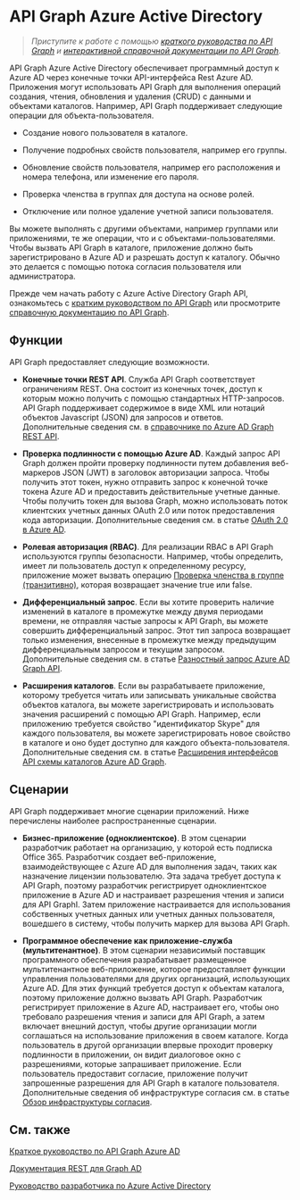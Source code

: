 <properties
   pageTitle="API Graph Azure Active Directory | Microsoft Azure"
   description="Общие сведения и краткое руководство по API Graph, который обеспечивает программный доступ к Azure AD через конечные точки API-интерфейса REST."
   services="active-directory"
   documentationCenter=""
   authors="msmbaldwin"
   manager="mbaldwin"
   editor="mbaldwin" />
<tags
   ms.service="active-directory"
   ms.devlang="na"
   ms.topic="article"
   ms.tgt_pltfrm="na"
   ms.workload="identity"
   ms.date="09/17/2015"
   ms.author="mbaldwin" />

# API Graph Azure Active Directory

> *Приступите к работе с помощью [краткого руководства по API Graph](active-directory-graph-api-quickstart.md) и [интерактивной справочной документации по API Graph](https://msdn.microsoft.com/Library/Azure/Ad/Graph/api/api-catalog).*

API Graph Azure Active Directory обеспечивает программный доступ к Azure AD через конечные точки API-интерфейса Rest Azure AD. Приложения могут использовать API Graph для выполнения операций создания, чтения, обновления и удаления (CRUD) с данными и объектами каталогов. Например, API Graph поддерживает следующие операции для объекта-пользователя.

- Создание нового пользователя в каталоге.

- Получение подробных свойств пользователя, например его группы.

- Обновление свойств пользователя, например его расположения и номера телефона, или изменение его пароля.

- Проверка членства в группах для доступа на основе ролей.

- Отключение или полное удаление учетной записи пользователя.

Вы можете выполнять с другими объектами, например группами или приложениями, те же операции, что и с объектами-пользователями. Чтобы вызвать API Graph в каталоге, приложение должно быть зарегистрировано в Azure AD и разрешать доступ к каталогу. Обычно это делается с помощью потока согласия пользователя или администратора.

Прежде чем начать работу с Azure Active Directory Graph API, ознакомьтесь с [кратким руководством по API Graph](active-directory-graph-api-quickstart.md) или просмотрите [справочную документацию по API Graph](https://msdn.microsoft.com/Library/Azure/Ad/Graph/api/api-catalog).


## Функции

API Graph предоставляет следующие возможности.

- **Конечные точки REST API**. Служба API Graph соответствует ограничениям REST. Она состоит из конечных точек, доступ к которым можно получить с помощью стандартных HTTP-запросов. API Graph поддерживает содержимое в виде XML или нотаций объектов Javascript (JSON) для запросов и ответов. Дополнительные сведения см. в [справочнике по Azure AD Graph REST API](https://msdn.microsoft.com/library/azure/hh974478.aspx).

- **Проверка подлинности с помощью Azure AD**. Каждый запрос API Graph должен пройти проверку подлинности путем добавления веб-маркеров JSON (JWT) в заголовок авторизации запроса. Чтобы получить этот токен, нужно отправить запрос к конечной точке токена Azure AD и предоставить действительные учетные данные. Чтобы получить токен для вызова Graph, можно использовать поток клиентских учетных данных OAuth 2.0 или поток предоставления кода авторизации. Дополнительные сведения см. в статье [OAuth 2.0 в Azure AD](https://msdn.microsoft.com/library/azure/dn645545.aspx).

- **Ролевая авторизация (RBAC)**. Для реализации RBAC в API Graph используются группы безопасности. Например, чтобы определить, имеет ли пользователь доступ к определенному ресурсу, приложение может вызвать операцию [Проверка членства в группе (транзитивно)](https://msdn.microsoft.com/library/azure/dn151601.aspx), которая возвращает значение true или false.

- **Дифференциальный запрос**. Если вы хотите проверить наличие изменений в каталоге в промежутке между двумя периодами времени, не отправляя частые запросы к API Graph, вы можете совершить дифференциальный запрос. Этот тип запроса возвращает только изменения, внесенные в промежутке между предыдущим дифференциальным запросом и текущим запросом. Дополнительные сведения см. в статье [Разностный запрос Azure AD Graph API](https://msdn.microsoft.com/library/azure/jj836245.aspx).

- **Расширения каталогов**. Если вы разрабатываете приложение, которому требуется читать или записывать уникальные свойства объектов каталога, вы можете зарегистрировать и использовать значения расширений с помощью API Graph. Например, если приложению требуется свойство "идентификатор Skype" для каждого пользователя, вы можете зарегистрировать новое свойство в каталоге и оно будет доступно для каждого объекта-пользователя. Дополнительные сведения см. в статье [Расширения интерфейсов API схемы каталогов Azure AD Graph](https://msdn.microsoft.com/library/azure/dn720459.aspx).

## Сценарии

API Graph поддерживает многие сценарии приложений. Ниже перечислены наиболее распространенные сценарии.

- **Бизнес-приложение (одноклиентское)**. В этом сценарии разработчик работает на организацию, у которой есть подписка Office 365. Разработчик создает веб-приложение, взаимодействующее с Azure AD для выполнения задач, таких как назначение лицензии пользователю. Эта задача требует доступа к API Graph, поэтому разработчик регистрирует одноклиентское приложение в Azure AD и настраивает разрешения чтения и записи для API GraphI. Затем приложение настраивается для использования собственных учетных данных или учетных данных пользователя, вошедшего в систему, чтобы получить маркер для вызова API Graph.

- **Программное обеспечение как приложение-служба (мультитенантное)**. В этом сценарии независимый поставщик программного обеспечения разрабатывает размещенное мультитенантное веб-приложение, которое предоставляет функции управления пользователями для других организаций, использующих Azure AD. Для этих функций требуется доступ к объектам каталога, поэтому приложение должно вызвать API Graph. Разработчик регистрирует приложение в Azure AD, настраивает его, чтобы оно требовало разрешения чтения и записи для API Graph, а затем включает внешний доступ, чтобы другие организации могли соглашаться на использование приложения в своем каталоге. Когда пользователь в другой организации впервые проходит проверку подлинности в приложении, он видит диалоговое окно с разрешениями, которые запрашивает приложение. Если пользователь предоставит согласие, приложение получит запрошенные разрешения для API Graph в каталоге пользователя. Дополнительные сведения об инфраструктуре согласия см. в статье [Обзор инфраструктуры согласия](https://msdn.microsoft.com/library/azure/dn132599.aspx#BKMK_Consent).

## См. также

[Краткое руководство по API Graph Azure AD](active-directory-graph-api-quickstart.md)

[Документация REST для Graph AD](https://msdn.microsoft.com/library/azure/hh974476.aspx)

[Руководство разработчика по Azure Active Directory](active-directory-developers-guide.md)

<!---HONumber=Oct15_HO3-->